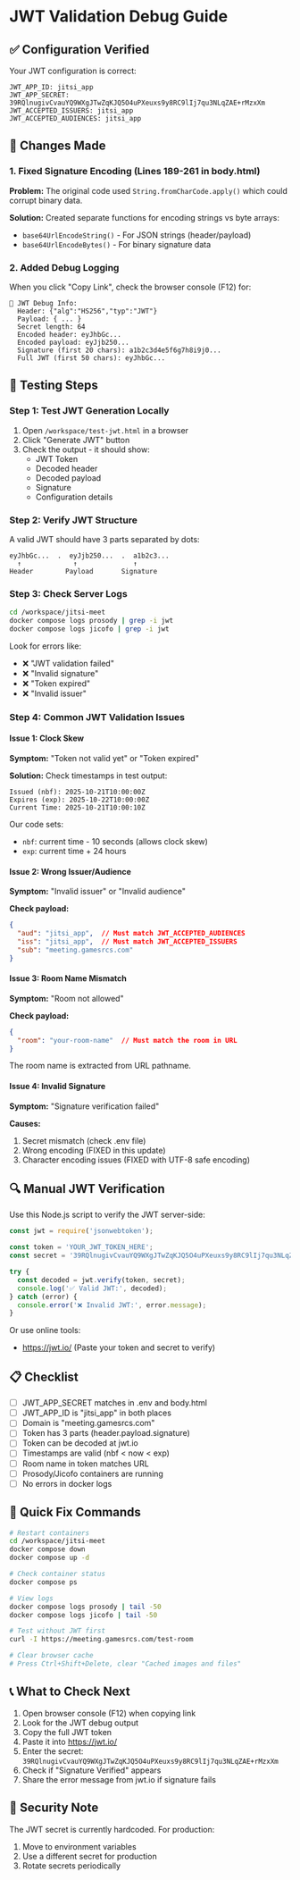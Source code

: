 # JWT Validation Debug Guide

## ✅ Configuration Verified

Your JWT configuration is correct:
```
JWT_APP_ID: jitsi_app
JWT_APP_SECRET: 39RQlnugivCvauYQ9WXgJTwZqKJQ5O4uPXeuxs9y8RC9lIj7qu3NLqZAE+rMzxXm
JWT_ACCEPTED_ISSUERS: jitsi_app
JWT_ACCEPTED_AUDIENCES: jitsi_app
```

## 🔧 Changes Made

### 1. Fixed Signature Encoding (Lines 189-261 in body.html)
**Problem:** The original code used `String.fromCharCode.apply()` which could corrupt binary data.

**Solution:** Created separate functions for encoding strings vs byte arrays:
- `base64UrlEncodeString()` - For JSON strings (header/payload)
- `base64UrlEncodeBytes()` - For binary signature data

### 2. Added Debug Logging
When you click "Copy Link", check the browser console (F12) for:
```
🔑 JWT Debug Info:
  Header: {"alg":"HS256","typ":"JWT"}
  Payload: { ... }
  Secret length: 64
  Encoded header: eyJhbGc...
  Encoded payload: eyJjb250...
  Signature (first 20 chars): a1b2c3d4e5f6g7h8i9j0...
  Full JWT (first 50 chars): eyJhbGc...
```

## 🧪 Testing Steps

### Step 1: Test JWT Generation Locally
1. Open `/workspace/test-jwt.html` in a browser
2. Click "Generate JWT" button
3. Check the output - it should show:
   - JWT Token
   - Decoded header
   - Decoded payload
   - Signature
   - Configuration details

### Step 2: Verify JWT Structure
A valid JWT should have 3 parts separated by dots:
```
eyJhbGc...  .  eyJjb250...  .  a1b2c3...
  ↑             ↑              ↑
Header        Payload       Signature
```

### Step 3: Check Server Logs
```bash
cd /workspace/jitsi-meet
docker compose logs prosody | grep -i jwt
docker compose logs jicofo | grep -i jwt
```

Look for errors like:
- ❌ "JWT validation failed"
- ❌ "Invalid signature"
- ❌ "Token expired"
- ❌ "Invalid issuer"

### Step 4: Common JWT Validation Issues

#### Issue 1: Clock Skew
**Symptom:** "Token not valid yet" or "Token expired"

**Solution:** Check timestamps in test output:
```
Issued (nbf): 2025-10-21T10:00:00Z
Expires (exp): 2025-10-22T10:00:00Z
Current Time: 2025-10-21T10:00:10Z
```

Our code sets:
- `nbf`: current time - 10 seconds (allows clock skew)
- `exp`: current time + 24 hours

#### Issue 2: Wrong Issuer/Audience
**Symptom:** "Invalid issuer" or "Invalid audience"

**Check payload:**
```json
{
  "aud": "jitsi_app",  // Must match JWT_ACCEPTED_AUDIENCES
  "iss": "jitsi_app",  // Must match JWT_ACCEPTED_ISSUERS
  "sub": "meeting.gamesrcs.com"
}
```

#### Issue 3: Room Name Mismatch
**Symptom:** "Room not allowed"

**Check payload:**
```json
{
  "room": "your-room-name"  // Must match the room in URL
}
```

The room name is extracted from URL pathname.

#### Issue 4: Invalid Signature
**Symptom:** "Signature verification failed"

**Causes:**
1. Secret mismatch (check .env file)
2. Wrong encoding (FIXED in this update)
3. Character encoding issues (FIXED with UTF-8 safe encoding)

## 🔍 Manual JWT Verification

Use this Node.js script to verify the JWT server-side:

```javascript
const jwt = require('jsonwebtoken');

const token = 'YOUR_JWT_TOKEN_HERE';
const secret = '39RQlnugivCvauYQ9WXgJTwZqKJQ5O4uPXeuxs9y8RC9lIj7qu3NLqZAE+rMzxXm';

try {
  const decoded = jwt.verify(token, secret);
  console.log('✅ Valid JWT:', decoded);
} catch (error) {
  console.error('❌ Invalid JWT:', error.message);
}
```

Or use online tools:
- https://jwt.io/ (Paste your token and secret to verify)

## 📋 Checklist

- [ ] JWT_APP_SECRET matches in .env and body.html
- [ ] JWT_APP_ID is "jitsi_app" in both places
- [ ] Domain is "meeting.gamesrcs.com"
- [ ] Token has 3 parts (header.payload.signature)
- [ ] Token can be decoded at jwt.io
- [ ] Timestamps are valid (nbf < now < exp)
- [ ] Room name in token matches URL
- [ ] Prosody/Jicofo containers are running
- [ ] No errors in docker logs

## 🚀 Quick Fix Commands

```bash
# Restart containers
cd /workspace/jitsi-meet
docker compose down
docker compose up -d

# Check container status
docker compose ps

# View logs
docker compose logs prosody | tail -50
docker compose logs jicofo | tail -50

# Test without JWT first
curl -I https://meeting.gamesrcs.com/test-room

# Clear browser cache
# Press Ctrl+Shift+Delete, clear "Cached images and files"
```

## 📞 What to Check Next

1. Open browser console (F12) when copying link
2. Look for the JWT debug output
3. Copy the full JWT token
4. Paste it into https://jwt.io/
5. Enter the secret: `39RQlnugivCvauYQ9WXgJTwZqKJQ5O4uPXeuxs9y8RC9lIj7qu3NLqZAE+rMzxXm`
6. Check if "Signature Verified" appears
7. Share the error message from jwt.io if signature fails

## 🔐 Security Note

The JWT secret is currently hardcoded. For production:
1. Move to environment variables
2. Use a different secret for production
3. Rotate secrets periodically
